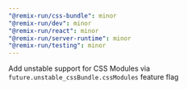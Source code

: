 ```yaml
---
"@remix-run/css-bundle": minor
"@remix-run/dev": minor
"@remix-run/react": minor
"@remix-run/server-runtime": minor
"@remix-run/testing": minor
---
```


Add unstable support for CSS Modules via `future.unstable_cssBundle.cssModules` feature flag
